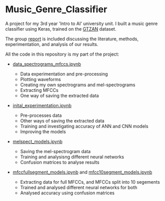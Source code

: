 # Music_Genre_Classifier
A project for my 3rd year 'Intro to AI' university unit. I built a music genre classifier using Keras, trained on the [GTZAN](https://www.kaggle.com/datasets/andradaolteanu/gtzan-dataset-music-genre-classification) dataset.

The group [report](Music_Genre_Classifier_Report.pdf) is included discussing the literature, methods, experimentation, and analysis of our results.


All the code in this repository is my part of the project:
- [data_spectrograms_mfccs.ipynb](data_spectrograms_mfccs.ipynb)
  - Data experimentation and pre-processing
  - Plotting waveforms
  - Creating my own spectrograms and mel-spectrograms
  - Extracting MFCCs
  - One way of saving the extracted data

- [inital_experimentation.ipynb](inital_experimentation.ipynb)
  - Pre-processes data
  - Other ways of saving the extracted data
  - Training and investigating accuracy of ANN and CNN models
  - Improving the models
  
- [melspect_models.ipynb](melspect_models.ipynb)
  - Saving the mel-spectrogram data
  - Training and analysisng different neural networks
  - Confusion matrices to analyse results

- [mfccfullsegment_models.ipynb](mfccfullsegment_models.ipynb) and [mfcc10segment_models.ipynb](mfcc10segment_models.ipynb)
  - Extracting data for full MFCCs, and MFCCs split into 10 segements
  - Trained and analysed different neural networks for both
  - Analysed accuracy using confusion matrices 
